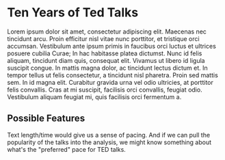 # Ten Years of Ted Talks

Lorem ipsum dolor sit amet, consectetur adipiscing elit. Maecenas nec tincidunt arcu. Proin efficitur nisl vitae nunc porttitor, et tristique orci accumsan. Vestibulum ante ipsum primis in faucibus orci luctus et ultrices posuere cubilia Curae; In hac habitasse platea dictumst. Nunc id felis aliquam, tincidunt diam quis, consequat elit. Vivamus ut libero id ligula suscipit congue. In mattis magna dolor, ac tincidunt lectus dictum et. In tempor tellus ut felis consectetur, a tincidunt nisl pharetra. Proin sed mattis sem. In id magna elit. Curabitur gravida urna vel odio ultricies, at porttitor felis convallis. Cras at mi suscipit, facilisis orci convallis, feugiat odio. Vestibulum aliquam feugiat mi, quis facilisis orci fermentum a.


## Possible Features

Text length/time would give us a sense of pacing. And if we can pull the popularity of the talks into the analysis, we might know something about what's the "preferred" pace for TED talks.